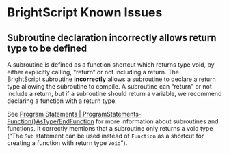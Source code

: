 # BrightScript Known Issues

## Subroutine declaration incorrectly allows return type to be defined

A subroutine is defined as a function shortcut which returns type void, by either explicitly calling, “return“ or not including a return. The BrightScript subroutine **incorrectly** allows a subroutine to declare a return type allowing the subroutine to compile. A subroutine can “return” or not include a return, but if a subroutine should return a variable, we recommend declaring a function with a return type.

See [Program Statements | ProgramStatements-Function()AsType/EndFunction](../language-reference/program-statements.md) for more information about subroutines and functions. It correctly mentions that a subroutine only returns a void type (“The `Sub` statement can be used instead of `Function` as a shortcut for creating a function with return type `Void`").
